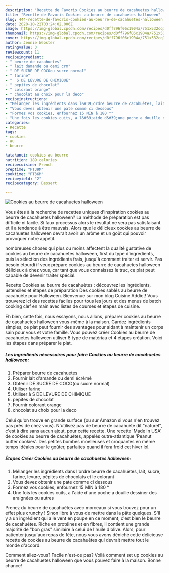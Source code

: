 ```yaml
---
description: "Recette de Favoris Cookies au beurre de cacahuetes halloween"
title: "Recette de Favoris Cookies au beurre de cacahuetes halloween"
slug: 444-recette-de-favoris-cookies-au-beurre-de-cacahuetes-halloween
date: 2020-10-22T03:24:02.006Z
image: https://img-global.cpcdn.com/recipes/d0ff796f06c1904a/751x532cq70/cookies-au-beurre-de-cacahuetes-halloween-photo-principale-de-la-recette.jpg
thumbnail: https://img-global.cpcdn.com/recipes/d0ff796f06c1904a/751x532cq70/cookies-au-beurre-de-cacahuetes-halloween-photo-principale-de-la-recette.jpg
cover: https://img-global.cpcdn.com/recipes/d0ff796f06c1904a/751x532cq70/cookies-au-beurre-de-cacahuetes-halloween-photo-principale-de-la-recette.jpg
author: Jennie Webster
ratingvalue: 3
reviewcount: 11
recipeingredient:
- " beurre de cacahuetes"
- " lait damande ou demi crm"
- " DE SUCRE DE COCOou sucre normal"
- " farine"
- "  S DE LEVURE DE CHIMIQUE"
- " pepites de chocolat"
- " colorant orange"
- " chocolat au choix pour la deco"
recipeinstructions:
- "Mélanger les ingrédients dans l&#39;ordre beurre de cacahuètes, lait, sucre, farine, levure, pépites de chocolats et le colorant"
- "Vous devez obtenir une pate comme ci dessous"
- "Formez vos cookies, enfournez 15 MIN à 180 °"
- "Une fois les cookies cuits, a l&#39;aide d&#39;une poche a douille dessiner des araignées ou autres"
categories:
- Recette
tags:
- cookies
- au
- beurre

katakunci: cookies au beurre 
nutrition: 189 calories
recipecuisine: French
preptime: "PT39M"
cooktime: "PT36M"
recipeyield: "2"
recipecategory: Dessert

---
```



![Cookies au beurre de cacahuetes halloween](https://img-global.cpcdn.com/recipes/d0ff796f06c1904a/751x532cq70/cookies-au-beurre-de-cacahuetes-halloween-photo-principale-de-la-recette.jpg)

Vous êtes à la recherche de recettes uniques d'inspiration cookies au beurre de cacahuetes halloween? La méthode de préparation est pas difficile ni facile. Si faux processus alors le résultat ne sera pas satisfaisant et il a tendance à être mauvais. Alors que le délicieux cookies au beurre de cacahuetes halloween devrait avoir un arôme et un goût qui pouvoir provoquer notre appétit.

nombreuses choses qui plus ou moins affectent la qualité gustative de cookies au beurre de cacahuetes halloween, first du type d'ingrédients, puis la sélection des ingrédients frais, jusqu'à comment traiter et servir. Pas besoin étourdi if veux prépare cookies au beurre de cacahuetes halloween délicieux à chez vous, car tant que vous connaissez le truc, ce plat peut capable de devenir traiter spécial.

Recette Cookies au beurre de cacahuètes : découvrez les ingrédients, ustensiles et étapes de préparation Des cookies sablés au beurre de cacahuète pour Halloween. Bienvenue sur mon blog Cuisine Addict! Vous trouverez ici des recettes faciles pour tous les jours et des menus de batch cooking clef en main avec listes de courses et étapes de cuisine.


Eh bien, cette fois, nous essayons, nous allons, préparer cookies au beurre de cacahuetes halloween vous-même à la maison. Gardez ingrédients simples, ce plat peut fournir des avantages pour aidant à maintenir un corps sain pour vous et votre famille. Vous pouvez créer Cookies au beurre de cacahuetes halloween utiliser 8 type de matériau et 4 étapes création. Voici les étapes dans préparer le plat.

<!--inarticleads1-->

##### Les ingrédients nécessaires pour faire Cookies au beurre de cacahuetes halloween:

1. Préparer  beurre de cacahuetes
1. Fournir  lait d&#39;amande ou demi écrémé
1. Obtenir  DE SUCRE DE COCO(ou sucre normal)
1. Utiliser  farine
1. Utiliser  à S DE LEVURE DE CHIMIQUE
1.   pepites de chocolat
1. Fournir  colorant orange
1.   chocolat au choix pour la deco


Celui qu&#39;on trouve en grande surface (ou sur Amazon si vous n&#39;en trouvez pas près de chez vous). N&#39;utilisez pas de beurre de cacahuète dit &#34;naturel&#34;, c&#39;est à dire sans aucun ajout, pour cette recette. Une recette &#39;Made in USA&#39; de cookies au beurre de cacahuètes, appelés outre-atlantique &#39;Peanut butter cookies&#39;. Des petites bombes moelleuses et croquantes en même temps idéales pour le goûter, parfaites quand il fera froid cet hiver lol. 

<!--inarticleads2-->

##### Étapes Créer Cookies au beurre de cacahuetes halloween:

1. Mélanger les ingrédients dans l&#39;ordre beurre de cacahuètes, lait, sucre, farine, levure, pépites de chocolats et le colorant
1. Vous devez obtenir une pate comme ci dessous
1. Formez vos cookies, enfournez 15 MIN à 180 °
1. Une fois les cookies cuits, a l&#39;aide d&#39;une poche a douille dessiner des araignées ou autres


Prenez du beurre de cacahuètes avec morceaux si vous trouvez pour un effet plus crunchy ! Sinon libre à vous de mettre dans la pâte quelques. S&#39;il y a un ingrédient qui a le vent en poupe en ce moment, c&#39;est bien le beurre de cacahuètes. Riche en protéines et en fibres, il contient une grande majorité de &#34;bon gras&#34; similaire à celui de l&#39;huile d&#39;olive. Alors, pour patienter jusqu&#39;aux repas de fête, nous vous avons déniché cette délicieuse recette de cookies au beurre de cacahuètes qui devrait mettre tout le monde d&#39;accord. 


Comment allez-vous? Facile n'est-ce pas? Voilà comment set up cookies au beurre de cacahuetes halloween que vous pouvez faire à la maison. Bonne chance!
